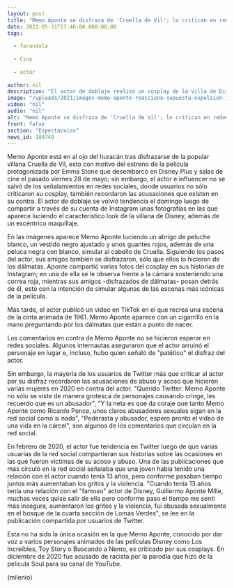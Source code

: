 ```yaml
---
layout: post
title: "Memo Aponte se disfraza de 'Cruella de Vil'; lo critican en redes por ésta razón"
date: 2021-05-31T17:46:00.000-06:00
tags:
  
  - farandula
  
  - Cine
  
  - actor
  
author: nil
description: "El actor de doblaje realizó un cosplay de la villa de Disney que le ganó las críticas de los internautas, quienes también recordaron las acusaciones de abuso y acoso que existen en su contra. "
image: "/uploads/2021/images-memo-aponte-reacciona-supuesta-expulsion.jpg"
video: "nil"
audio: "nil"
alt: "Memo Aponte se disfraza de 'Cruella de Vil'; lo critican en redes por ésta razón"
front: false
section: "Espectáculos"
news_id: 184749
---
```


Memo Aponte está en al ojo del huracán tras disfrazarse de la popular villana Cruella de Vil, esto con motivo del estreno de la película protagonizada por Emma Stone que desembarcó en Disney Plus y salas de cine el pasado viernes 28 de mayo; sin embargo, el actor e influencer no se salvó de los señalamientos en redes sociales, donde usuarios no sólo criticaron su cosplay, también recordaron las acusaciones que existen en su contra. El actor de doblaje se volvió tendencia el domingo luego de compartir a través de su cuenta de Instagram unas fotografías en las que aparece luciendo el característico look de la villana de Disney, además de un excéntrico maquillaje.  

En las imágenes aparece Memo Aponte luciendo un abrigo de peluche blanco, un vestido negro ajustado y unos guantes rojos, además de una peluca negra con blanco, simular al cabello de Cruella. Siguiendo los pasos del actor, sus amigos también se disfrazaron, sólo que ellos lo hicieron de los dálmatas.  Aponte compartió varias fotos del cosplay en sus historias de Instagram; en una de ella se le observa frente a la cámara sosteniendo una correa roja, mientras sus amigos -disfrazados de dálmatas- posan detrás de él, esto con la intención de simular algunas de las escenas más icónicas de la película.   

Más tarde, el actor publicó un video en TikTok en el que recrea una escena de la cinta animada de 1961. Memo Aponte aparece con un cigarrillo en la mano preguntando por los dálmatas que están a punto de nacer.  

Los comentarios en contra de Memo Aponte no se hicieron esperar en redes sociales. Algunos internautas aseguraron que el actor arruinó el personaje en lugar e, incluso, hubo quien señaló de "patético" el disfraz del actor.  

Sin embargo, la mayoría de los usuarios de Twitter más que criticar al actor por su disfraz recordaron las acusaciones de abuso y acoso que hicieron varias mujeres en 2020 en contra del actor.  "Querido Twitter: Memo Aponte no sólo se viste de manera grotesca de personajes causando cringe, les recuerdo que es un abusador", "Y la neta es que da coraje que tanto Memo Aponte como Ricardo Ponce, unos claros abusadores sexuales sigan en la red social como si nada", "Pederasta y abusador, espero pronto el video de una vida en la cárcel", son algunos de los comentarios que circulan en la red social. 

En febrero de 2020, el actor fue tendencia en Twitter luego de que varias usuarias de la red social compartieran sus historias sobre las ocasiones en las que fueron víctimas de su acoso y abuso. Una de las publicaciones que más circuló en la red social señalaba que una joven había tenido una relación con el actor cuando tenía 13 años, pero conforme pasaban tiempo juntos más aumentaban los gritos y la violencia. 
"Cuando tenía 13 años tenía una relación con el "famoso" actor de Disney, Guillermo Aponte Mille, muchas veces quise salir de ella pero conforme paso el tiempo me sentí más insegura, aumentaron los gritos y la violencia, fui abusada sexualmente en el bosque de la cuarta sección de Lomas Verdes", se lee en la publicación compartida por usuarios de Twitter.  

Esta no ha sido la única ocasión en la que Memo Aponte, conocido por dar voz a varios personajes animados de las películas Disney como Los Increíbles, Toy Story o Buscando a Nemo, es criticado por sus cosplays. En diciembre de 2020 fue acusado de racista por la parodia que hizo de la película Soul para su canal de YouTube. 

(milenio)